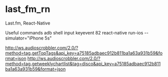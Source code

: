 # last_fm_rn
Last.fm, React-Native


Useful commands
adb shell input keyevent 82
react-native run-ios --simulator="iPhone 5s"









http://ws.audioscrobbler.com/2.0/?method=tag.getTopTags&api_key=a75185adbaec912b811ba1a63a931b59&format=json
http://ws.audioscrobbler.com/2.0/?method=tag.getweeklychartlist&tag=disco&api_key=a75185adbaec912b811ba1a63a931b59&format=json
